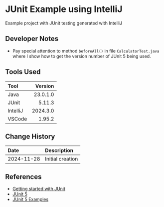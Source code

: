 # JUnit Example using IntelliJ
Example project with JUnit testing generated with IntelliJ
## Developer Notes
* Pay special attention to method ```beforeAll()``` in file ```CalculatorTest.java``` 
where I show how to get the version number of JUnit 5 being used.
## Tools Used

| Tool     |  Version |
|:---------|---------:|
| Java     | 23.0.1.0 |
| JUnit    |   5.11.3 |
| IntelliJ | 2024.3.0 |
| VSCode   |   1.95.2 |

## Change History

| Date       | Description      |
|:-----------|:-----------------|
| 2024-11-28 | Initial creation |

## References
* [Getting started with JUnit](https://www.jetbrains.com/help/idea/junit.html#intellij)
* [JUnit 5](https://junit.org/junit5/)
* [JUnit 5 Examples](https://github.com/junit-team/junit5-samples)
